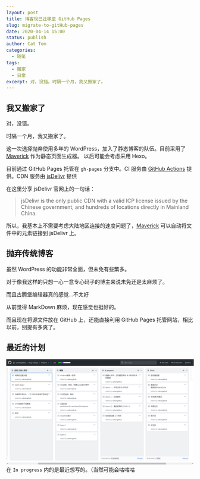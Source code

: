 ```yaml
---
layout: post
title: 博客现已迁移至 GitHub Pages
slug: migrate-to-gitHub-pages
date: 2020-04-14 15:00
status: publish
author: Cat Tom
categories: 
  - 随笔
tags: 
  - 搬家
  - 日常
excerpt: 对，没错。时隔一个月，我又搬家了。
---
```

## 我又搬家了
对，没错。

时隔一个月，我又搬家了。

这一次选择抛弃使用多年的 WordPress，加入了静态博客的队伍。目前采用了 [Maverick](https://github.com/AlanDecode/Maverick) 作为静态页面生成器。
以后可能会考虑采用 Hexo。

目前通过 GitHub Pages 托管在 `gh-pages` 分支中。CI 服务由 [GitHub Actions](https://github.com/features/actions) 提供。CDN 服务由 [jsDelivr](https://www.jsdelivr.com/) 提供

 在这里分享 jsDelivr 官网上的一句话：
 > jsDelivr is the only public CDN with a valid ICP license issued by the Chinese government, and hundreds of locations directly in Mainland China.

所以，我基本上不需要考虑大陆地区连接的速度问题了，[Maverick](https://github.com/AlanDecode/Maverick) 可以自动将文件中的元素链接到 jsDelivr 上。
## 抛弃传统博客
虽然 WordPress 的功能非常全面，但未免有些繁多。

对于像我这样的只想一心一意专心码子的博主来说未免还是太麻烦了。

而且古腾堡编辑器真的感觉...不太好

从前觉得 MarkDown 麻烦，现在感觉也挺好的。

而且现在将源文件放在 GitHub 上，还能直接利用 GitHub Pages 托管网站，相比以前，别提有多爽了。
## 最近的计划
![](./images/migrate-to-gitHub-pages-001.png)
在 `In progress` 内的是最近想写的。（当然可能会咕咕咕